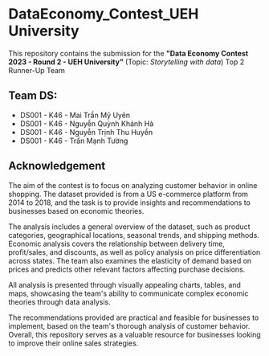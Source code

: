 # DataEconomy_Contest_UEH University
This repository contains the submission for the **"Data Economy Contest 2023 - Round 2 - UEH University"** (Topic: *Storytelling with data*)
Top 2 Runner-Up Team

## Team DS:
- DS001 - K46 - Mai Trần Mỹ Uyên
- DS001 - K46 - Nguyễn Quỳnh Khánh Hà
- DS001 - K46 - Nguyễn Trịnh Thu Huyền 
- DS001 - K46 - Trần Mạnh Tường

## Acknowledgement
The aim of the contest is to focus on analyzing customer behavior in online shopping. 
The dataset provided is from a US e-commerce platform from 2014 to 2018, and the task is to provide insights and recommendations to businesses based on economic theories.

The analysis includes a general overview of the dataset, such as product categories, geographical locations, seasonal trends, and shipping methods. Economic analysis covers the relationship between delivery time, profit/sales, and discounts, as well as policy analysis on price differentiation across states. The team also examines the elasticity of demand based on prices and predicts other relevant factors affecting purchase decisions.

All analysis is presented through visually appealing charts, tables, and maps, showcasing the team's ability to communicate complex economic theories through data analysis.

The recommendations provided are practical and feasible for businesses to implement, based on the team's thorough analysis of customer behavior. Overall, this repository serves as a valuable resource for businesses looking to improve their online sales strategies.



